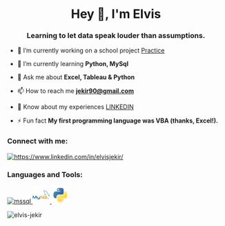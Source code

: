 <h1 align="center">Hey 👋, I'm Elvis</h1>
<h3 align="center">Learning to let data speak louder than assumptions.</h3>

- 🔭 I’m currently working on a school project [Practice](https://github.com/Elvis-Jekir/git-practice.git)

- 🌱 I’m currently learning **Python, MySql**

- 💬 Ask me about **Excel, Tableau & Python**

- 📫 How to reach me **jekir90@gmail.com**

- 📄 Know about my experiences [LINKEDIN](LINKEDIN)

- ⚡ Fun fact **My first programming language was VBA (thanks, Excel!).**

<h3 align="left">Connect with me:</h3>
<p align="left">
<a href="https://linkedin.com/in/https://www.linkedin.com/in/elvisjekir/" target="blank"><img align="center" src="https://raw.githubusercontent.com/rahuldkjain/github-profile-readme-generator/master/src/images/icons/Social/linked-in-alt.svg" alt="https://www.linkedin.com/in/elvisjekir/" height="30" width="40" /></a>
</p>

<h3 align="left">Languages and Tools:</h3>
<p align="left"> <a href="https://www.microsoft.com/en-us/sql-server" target="_blank" rel="noreferrer"> <img src="https://www.svgrepo.com/show/303229/microsoft-sql-server-logo.svg" alt="mssql" width="40" height="40"/> </a> <a href="https://www.mysql.com/" target="_blank" rel="noreferrer"> <img src="https://raw.githubusercontent.com/devicons/devicon/master/icons/mysql/mysql-original-wordmark.svg" alt="mysql" width="40" height="40"/> </a> <a href="https://www.python.org" target="_blank" rel="noreferrer"> <img src="https://raw.githubusercontent.com/devicons/devicon/master/icons/python/python-original.svg" alt="python" width="40" height="40"/> </a> </p>

<p><img align="center" src="https://github-readme-stats.vercel.app/api/top-langs?username=elvis-jekir&show_icons=true&locale=en&layout=compact" alt="elvis-jekir" /></p>


<!---
- 👋 Hi, I’m @Elvis-Jekir
- 👀 I’m interested in ...
- 🌱 I’m currently learning ...
- 💞️ I’m looking to collaborate on ...
- 📫 How to reach me ...
- 😄 Pronouns: ...
- ⚡ Fun fact: ...

<!---
Elvis-Jekir/Elvis-Jekir is a ✨ special ✨ repository because its `README.md` (this file) appears on your GitHub profile.
You can click the Preview link to take a look at your changes.
--->
